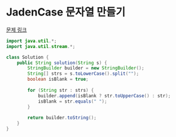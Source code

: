 # JadenCase 문자열 만들기

[문제 링크](https://school.programmers.co.kr/learn/courses/30/lessons/12951)

```java
import java.util.*;
import java.util.stream.*;

class Solution {
    public String solution(String s) {
        StringBuilder builder = new StringBuilder();
        String[] strs = s.toLowerCase().split("");
        boolean isBlank = true;
        
        for (String str : strs) {
            builder.append(isBlank ? str.toUpperCase() : str);
            isBlank = str.equals(" ");
        }
        
        return builder.toString();
    }
}
```